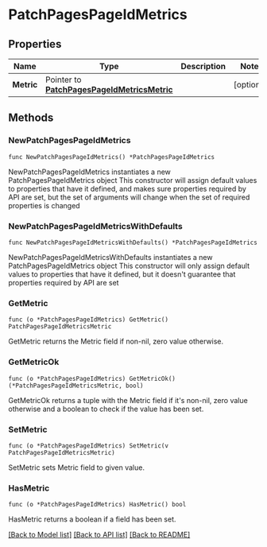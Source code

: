 # PatchPagesPageIdMetrics

## Properties

Name | Type | Description | Notes
------------ | ------------- | ------------- | -------------
**Metric** | Pointer to [**PatchPagesPageIdMetricsMetric**](patchPagesPageIdMetrics_metric.md) |  | [optional] 

## Methods

### NewPatchPagesPageIdMetrics

`func NewPatchPagesPageIdMetrics() *PatchPagesPageIdMetrics`

NewPatchPagesPageIdMetrics instantiates a new PatchPagesPageIdMetrics object
This constructor will assign default values to properties that have it defined,
and makes sure properties required by API are set, but the set of arguments
will change when the set of required properties is changed

### NewPatchPagesPageIdMetricsWithDefaults

`func NewPatchPagesPageIdMetricsWithDefaults() *PatchPagesPageIdMetrics`

NewPatchPagesPageIdMetricsWithDefaults instantiates a new PatchPagesPageIdMetrics object
This constructor will only assign default values to properties that have it defined,
but it doesn't guarantee that properties required by API are set

### GetMetric

`func (o *PatchPagesPageIdMetrics) GetMetric() PatchPagesPageIdMetricsMetric`

GetMetric returns the Metric field if non-nil, zero value otherwise.

### GetMetricOk

`func (o *PatchPagesPageIdMetrics) GetMetricOk() (*PatchPagesPageIdMetricsMetric, bool)`

GetMetricOk returns a tuple with the Metric field if it's non-nil, zero value otherwise
and a boolean to check if the value has been set.

### SetMetric

`func (o *PatchPagesPageIdMetrics) SetMetric(v PatchPagesPageIdMetricsMetric)`

SetMetric sets Metric field to given value.

### HasMetric

`func (o *PatchPagesPageIdMetrics) HasMetric() bool`

HasMetric returns a boolean if a field has been set.


[[Back to Model list]](../README.md#documentation-for-models) [[Back to API list]](../README.md#documentation-for-api-endpoints) [[Back to README]](../README.md)


